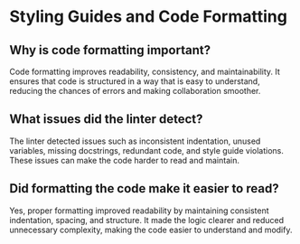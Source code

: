 # Styling Guides and Code Formatting

## Why is code formatting important?

Code formatting improves readability, consistency, and maintainability. It ensures that code is structured in a way that is easy to understand, reducing the chances of errors and making collaboration smoother.

## What issues did the linter detect?

The linter detected issues such as inconsistent indentation, unused variables, missing docstrings, redundant code, and style guide violations. These issues can make the code harder to read and maintain.

## Did formatting the code make it easier to read?

Yes, proper formatting improved readability by maintaining consistent indentation, spacing, and structure. It made the logic clearer and reduced unnecessary complexity, making the code easier to understand and modify.
